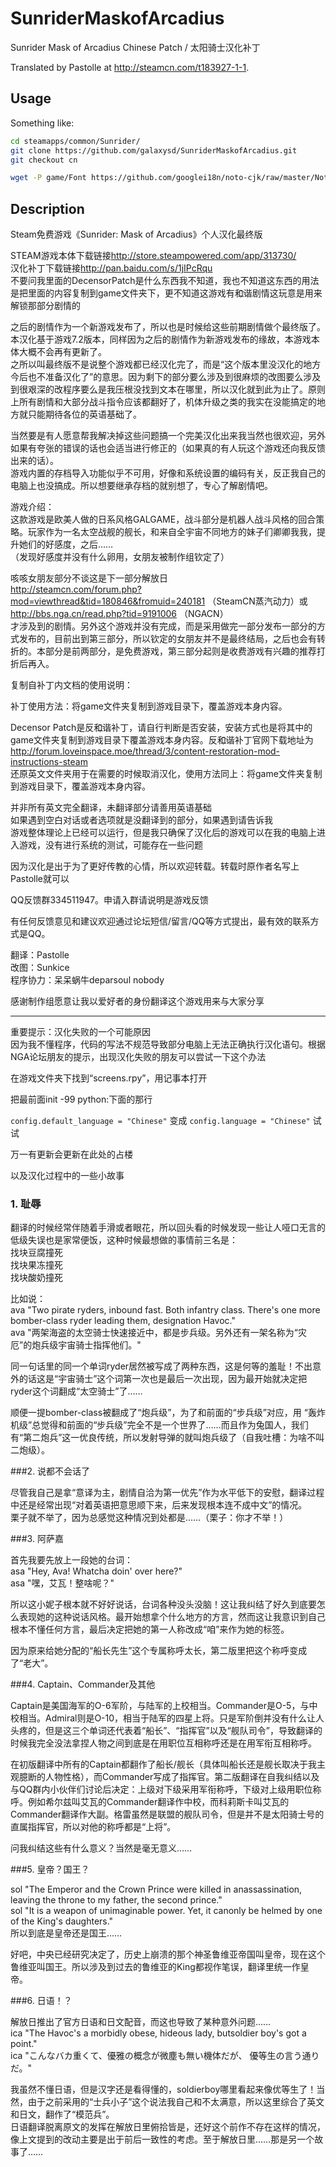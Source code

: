# SunriderMaskofArcadius
Sunrider Mask of Arcadius Chinese Patch / 太阳骑士汉化补丁

Translated by Pastolle at <http://steamcn.com/t183927-1-1>.

## Usage

Something like:

````bash
cd steamapps/common/Sunrider/
git clone https://github.com/galaxysd/SunriderMaskofArcadius.git
git checkout cn

wget -P game/Font https://github.com/googlei18n/noto-cjk/raw/master/NotoSansCJKsc-Regular.otf
````

## Description

Steam免费游戏《Sunrider: Mask of Arcadius》个人汉化最终版

STEAM游戏本体下载链接<http://store.steampowered.com/app/313730/>  
汉化补丁下载链接<http://pan.baidu.com/s/1jIPcRqu>  
不要问我里面的DecensorPatch是什么东西我不知道，我也不知道这东西的用法是把里面的内容复制到game文件夹下，更不知道这游戏有和҉谐剧情这玩意是用来解锁那部分剧情的


之后的剧情作为一个新游戏发布了，所以也是时候给这些前期剧情做个最终版了。本汉化基于游戏7.2版本，同样因为之后的剧情作为新游戏发布的缘故，本游戏本体大概不会再有更新了。  
之所以叫最终版不是说整个游戏都已经汉化完了，而是“这个版本里没汉化的地方今后也不准备汉化了”的意思。因为剩下的部分要么涉及到很麻烦的改图要么涉及到很艰深的改程序要么是我压根没找到文本在哪里，所以汉化就到此为止了。原则上所有剧情和大部分战斗指令应该都翻好了，机体升级之类的我实在没能搞定的地方就只能期待各位的英语基础了。

当然要是有人愿意帮我解决掉这些问题搞一个完美汉化出来我当然也很欢迎，另外如果有夸张的错误的话也会适当进行修正的（如果真的有人玩这个游戏还向我反馈出来的话）。  
游戏内置的存档导入功能似乎不可用，好像和系统设置的编码有关，反正我自己的电脑上也没搞成。所以想要继承存档的就别想了，专心了解剧情吧。

游戏介绍：  
这款游戏是欧美人做的日系风格GALGAME，战斗部分是机器人战斗风格的回合策略。玩家作为一名太空战舰的舰长，和来自全宇宙不同地方的妹子们卿卿我我，提升她们的好感度，之后……  
（发现好感度并没有什么卵用，女朋友被制作组钦定了）

咳咳女朋友部分不谈这是下一部分解放日  
http://steamcn.com/forum.php?mod=viewthread&tid=180846&fromuid=240181
（SteamCN蒸汽动力）或
http://bbs.nga.cn/read.php?tid=9191006
（NGACN）  
才涉及到的剧情。另外这个游戏并没有完成，而是采用做完一部分发布一部分的方式发布的，目前出到第三部分，所以钦定的女朋友并不是最终结局，之后也会有转折的。本部分是前两部分，是免费游戏，第三部分起则是收费游戏有兴趣的推荐打折后再入。


复制自补丁内文档的使用说明：

补丁使用方法：将game文件夹复制到游戏目录下，覆盖游戏本身内容。

Decensor Patch是反和҉谐补丁，请自行判断是否安装，安装方式也是将其中的game文件夹复制到游戏目录下覆盖游戏本身内容。反和҉谐补丁官网下载地址为 <http://forum.loveinspace.moe/thread/3/content-restoration-mod-instructions-steam>  
还原英文文件夹用于在需要的时候取消汉化，使用方法同上：将game文件夹复制到游戏目录下，覆盖游戏本身内容。

并非所有英文完全翻译，未翻译部分请善用英语基础  
如果遇到空白对话或者选项就是没翻译到的部分，如果遇到请告诉我  
游戏整体理论上已经可以运行，但是我只确保了汉化后的游戏可以在我的电脑上进入游戏，没有进行系统的测试，可能存在一些问题


因为汉化是出于为了更好传教的心情，所以欢迎转载。转载时原作者名写上Pastolle就可以

QQ反馈群334511947。申请入群请说明是游戏反馈

有任何反馈意见和建议欢迎通过论坛短信/留言/QQ等方式提出，最有效的联系方式是QQ。


翻译：Pastolle  
改图：Sunkice  
程序协力：呆呆蜗牛deparsoul nobody


感谢制作组愿意让我以爱好者的身份翻译这个游戏用来与大家分享

---

重要提示：汉化失败的一个可能原因  
因为我不懂程序，代码的写法不规范导致部分电脑上无法正确执行汉化语句。根据NGA论坛朋友的提示，出现汉化失败的朋友可以尝试一下这个办法

在游戏文件夹下找到“screens.rpy”，用记事本打开

把最前面init -99 python:下面的那行

`config.default_language = "Chinese"`
变成
`config.language = "Chinese"`
试试





万一有更新会更新在此处的占楼

以及汉化过程中的一些小故事

### 1. 耻辱

翻译的时候经常伴随着手滑或者眼花，所以回头看的时候发现一些让人哑口无言的低级失误也是家常便饭，这种时候最想做的事情前三名是：  
找块豆腐撞死  
找块果冻撞死  
找块酸奶撞死


比如说：  
ava "Two pirate ryders, inbound fast. Both infantry class. There's one more bomber-class ryder leading them, designation Havoc."  
ava "两架海盗的太空骑士快速接近中，都是步兵级。另外还有一架名称为“灾厄”的炮兵级宇宙骑士指挥他们。"

同一句话里的同一个单词ryder居然被写成了两种东西，这是何等的羞耻！不出意外的话这是“宇宙骑士”这个词第一次也是最后一次出现，因为最开始就决定把ryder这个词翻成“太空骑士”了……

顺便一提bomber-class被翻成了“炮兵级”，为了和前面的“步兵级”对应，用 “轰炸机级”总觉得和前面的“步兵级”完全不是一个世界了……而且作为兔国人，我们有“第二炮兵”这一优良传统，所以发射导弹的就叫炮兵级了（自我吐槽：为啥不叫二炮级）。


###2. 说都不会话了

尽管我自己是拿“意译为主，剧情自洽为第一优先”作为水平低下的安慰，翻译过程中还是经常出现“对着英语把意思顺下来，后来发现根本连不成中文”的情况。  
栗子就不举了，因为总感觉这种情况到处都是……（栗子：你才不举！）


###3. 阿萨嘉

首先我要先放上一段她的台词：  
asa "Hey, Ava! Whatcha doin' over here?"  
asa "嘿，艾瓦！整啥呢？"

所以这小妮子根本就不好好说话，台词各种没头没脑！这让我纠结了好久到底要怎么表现她的这种说话风格。最开始想拿个什么地方的方言，然而这让我意识到自己根本不懂任何方言，最后决定把她的第一人称改成“咱”来作为她的标签。

因为原来给她分配的“船长先生”这个专属称呼太长，第二版里把这个称呼变成了“老大”。


###4. Captain、Commander及其他

Captain是美国海军的O-6军阶，与陆军的上校相当。Commander是O-5，与中校相当。Admiral则是O-10，相当于陆军的四星上将。只是军阶倒并没有什么让人头疼的，但是这三个单词还代表着“船长”、“指挥官”以及“舰队司令”，导致翻译的时候我完全没法拿捏人物之间到底是在用职位互相称呼还是在用军衔互相称呼。

在初版翻译中所有的Captain都翻作了船长/舰长（具体叫船长还是舰长取决于我主观臆断的人物性格），而Commander写成了指挥官。第二版翻译在自我纠结以及与QQ群内小伙伴们讨论后决定：上级对下级采用军衔称呼，下级对上级用职位称呼。例如希尔兹叫艾瓦的Commander翻译作中校，而科莉斯卡叫艾瓦的Commander翻译作大副。格雷虽然是联盟的舰队司令，但是并不是太阳骑士号的直属指挥官，所以对他的称呼都是“上将”。

问我纠结这些有什么意义？当然是毫无意义……


###5. 皇帝？国王？

sol "The Emperor and the Crown Prince were killed in anassassination, leaving the throne to my father, the second prince."  
sol "It is a weapon of unimaginable power. Yet, it canonly be helmed by one of the King's daughters."  
所以到底是皇帝还是国王……

好吧，中央已经研究决定了，历史上崩溃的那个神圣鲁维亚帝国叫皇帝，现在这个鲁维亚叫国王。所以涉及到过去的鲁维亚的King都视作笔误，翻译里统一作皇帝。


###6. 日语！？

解放日推出了官方日语和日文配音，而这也导致了某种意外问题……  
ica "The Havoc's a morbidly obese, hideous lady, butsoldier boy's got a point."  
ica "こんなバカ重くて、優雅の概念が微塵も無い機体だが、 優等生の言う通りだ。"

我虽然不懂日语，但是汉字还是看得懂的，soldierboy哪里看起来像优等生了！当然，由于之前采用的“士兵小子”这个说法我自己和不太满意，所以这里综合了英文和日文，翻作了“模范兵”。  
日语翻译脱离原文的发挥在解放日里俯拾皆是，还好这个前作不存在这样的情况，像上文提到的改动主要是出于前后一致性的考虑。至于解放日里……那是另一个故事了……
